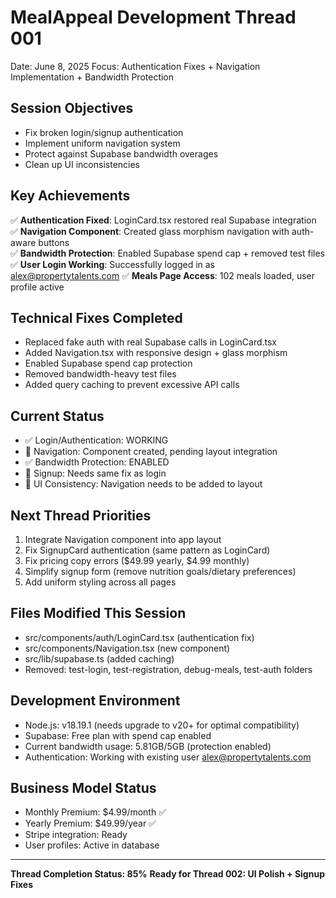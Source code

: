 # MealAppeal Development Thread 001
Date: June 8, 2025
Focus: Authentication Fixes + Navigation Implementation + Bandwidth Protection

## Session Objectives
- Fix broken login/signup authentication 
- Implement uniform navigation system
- Protect against Supabase bandwidth overages
- Clean up UI inconsistencies

## Key Achievements
✅ **Authentication Fixed**: LoginCard.tsx restored real Supabase integration
✅ **Navigation Component**: Created glass morphism navigation with auth-aware buttons  
✅ **Bandwidth Protection**: Enabled Supabase spend cap + removed test files
✅ **User Login Working**: Successfully logged in as alex@propertytalents.com
✅ **Meals Page Access**: 102 meals loaded, user profile active

## Technical Fixes Completed
- Replaced fake auth with real Supabase calls in LoginCard.tsx
- Added Navigation.tsx with responsive design + glass morphism
- Enabled Supabase spend cap protection
- Removed bandwidth-heavy test files
- Added query caching to prevent excessive API calls

## Current Status
- ✅ Login/Authentication: WORKING
- 🔄 Navigation: Component created, pending layout integration
- ✅ Bandwidth Protection: ENABLED
- 🔄 Signup: Needs same fix as login
- 🔄 UI Consistency: Navigation needs to be added to layout

## Next Thread Priorities
1. Integrate Navigation component into app layout
2. Fix SignupCard authentication (same pattern as LoginCard)
3. Fix pricing copy errors ($49.99 yearly, $4.99 monthly)
4. Simplify signup form (remove nutrition goals/dietary preferences)
5. Add uniform styling across all pages

## Files Modified This Session
- src/components/auth/LoginCard.tsx (authentication fix)
- src/components/Navigation.tsx (new component)
- src/lib/supabase.ts (added caching)
- Removed: test-login, test-registration, debug-meals, test-auth folders

## Development Environment
- Node.js: v18.19.1 (needs upgrade to v20+ for optimal compatibility)
- Supabase: Free plan with spend cap enabled
- Current bandwidth usage: 5.81GB/5GB (protection enabled)
- Authentication: Working with existing user alex@propertytalents.com

## Business Model Status
- Monthly Premium: $4.99/month ✅
- Yearly Premium: $49.99/year ✅  
- Stripe integration: Ready
- User profiles: Active in database

---
**Thread Completion Status: 85%**
**Ready for Thread 002: UI Polish + Signup Fixes**
